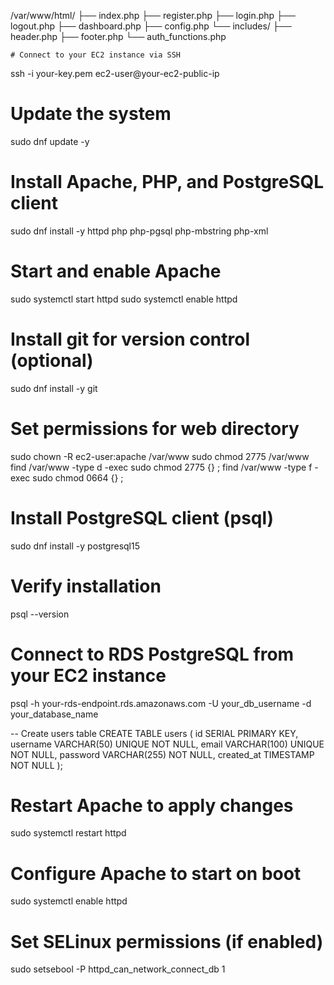 /var/www/html/
├── index.php
├── register.php
├── login.php
├── logout.php
├── dashboard.php
├── config.php
└── includes/
    ├── header.php
    ├── footer.php
    └── auth_functions.php

    # Connect to your EC2 instance via SSH
ssh -i your-key.pem ec2-user@your-ec2-public-ip

# Update the system
sudo dnf update -y

# Install Apache, PHP, and PostgreSQL client
sudo dnf install -y httpd php php-pgsql php-mbstring php-xml

# Start and enable Apache
sudo systemctl start httpd
sudo systemctl enable httpd

# Install git for version control (optional)
sudo dnf install -y git

# Set permissions for web directory
sudo chown -R ec2-user:apache /var/www
sudo chmod 2775 /var/www
find /var/www -type d -exec sudo chmod 2775 {} \;
find /var/www -type f -exec sudo chmod 0664 {} \;

# Install PostgreSQL client (psql)
sudo dnf install -y postgresql15

# Verify installation
psql --version
# Connect to RDS PostgreSQL from your EC2 instance
psql -h your-rds-endpoint.rds.amazonaws.com -U your_db_username -d your_database_name

-- Create users table
CREATE TABLE users (
    id SERIAL PRIMARY KEY,
    username VARCHAR(50) UNIQUE NOT NULL,
    email VARCHAR(100) UNIQUE NOT NULL,
    password VARCHAR(255) NOT NULL,
    created_at TIMESTAMP NOT NULL
);

# Restart Apache to apply changes
sudo systemctl restart httpd

# Configure Apache to start on boot
sudo systemctl enable httpd

# Set SELinux permissions (if enabled)
sudo setsebool -P httpd_can_network_connect_db 1

